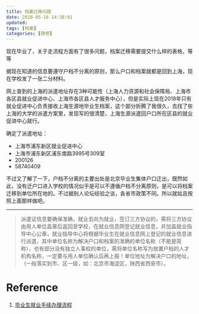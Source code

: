 ```yaml
---
title: 档案迁移问题
date: 2018-05-16 14:38:01
updated:
tags: [档案]
categories: [随想]
---
```


现在毕业了，关于走流程方面有了很多问题，档案迁移需要提交什么样的表格，等等

<!--more-->

据现在知道的信息要遵守户档不分离的原则，那么户口和档案就都是回到上海，现在学校发了一张二分材料。

网上查到的上海的派遣地址存在3种可能性（上海人力资源和社会保障局、上海市各区县就业促进中心、上海市各区县人才服务中心），但是实际上现在2018年只有就业促进中心负责接收上海生源地毕业生档案，这个部分折腾了我很久，去找了些上海的大学的派遣方案里，发现写的很清楚，上海生源派遣回户口所在区县的就业促进中心就行。

确定了派遣地址：
* 上海市浦东新区就业促进中心
* 上海市浦东新区浦东南路3995号309室
* 200126
* 58740409

不过又了解了一下，户档不分离的主要出处是北京毕业生集体户口迁出，既然如此，没有迁户口进入学校的情况似乎是可以不遵循户档不分离原则，是可以将档案迁移到单位所在地的。不过据别人论坛经验之谈，各省市政策不同。所以就姑且按照上面那样做吧。

-----------

>派遣证信息要确保准确，就业去向为就业，签订三方协议的，需将三方协议由用人单位盖章后返回至学校，在就业信息网登记就业信息，并加盖就业指导中心公章，就业指导中心将根据毕业生在就业信息网上登记的就业信息进行派遣，其中单位名称为解决户口和档案的准确的单位名称（不能是简称），也有部分没有独立人事权的单位，需将单位名称写为放置户档的人才机构名称，一定要与用人单位确认后再上报！单位地址为解决户口的地址，（一般落实到市、区一级，如：北京市海淀区，陕西省西安市）。


# Reference
1. [毕业生就业手续办理流程](http://job.bupt.edu.cn/detail-ff8080813bb3fc50013be0e0deea57ab.html)

